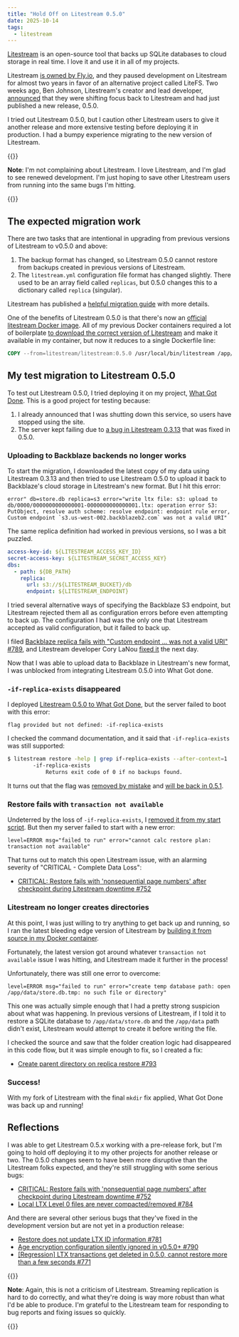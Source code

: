 ```yaml
---
title: "Hold Off on Litestream 0.5.0"
date: 2025-10-14
tags:
  - litestream
---
```


[Litestream](https://litestream.io/) is an open-source tool that backs up SQLite databases to cloud storage in real time. I love it and use it in all of my projects.

Litestream [is owned by Fly.io](https://news.ycombinator.com/item?id=31320032), and they paused development on Litestream for almost two years in favor of an alternative project called LiteFS. Two weeks ago, Ben Johnson, Litestream's creator and lead developer, [announced](https://fly.io/blog/litestream-v050-is-here/) that they were shifting focus back to Litestream and had just published a new release, 0.5.0.

I tried out Litestream 0.5.0, but I caution other Litestream users to give it another release and more extensive testing before deploying it in production. I had a bumpy experience migrating to the new version of Litestream.

{{<notice type="info">}}

**Note**: I'm not complaining about Litestream. I love Litestream, and I'm glad to see renewed development. I'm just hoping to save other Litestream users from running into the same bugs I'm hitting.

{{</notice>}}

## The expected migration work

There are two tasks that are intentional in upgrading from previous versions of Litestream to v0.5.0 and above:

1. The backup format has changed, so Litestream 0.5.0 cannot restore from backups created in previous versions of Litestream.
1. The `litestream.yml` configuration file format has changed slightly. There used to be an array field called `replicas`, but 0.5.0 changes this to a dictionary called `replica` (singular).

Litestream has published a [helpful migration guide](https://litestream.io/docs/migration/) with more details.

One of the benefits of Litestream 0.5.0 is that there's now an [official litestream Docker image](https://hub.docker.com/r/litestream/litestream). All of my previous Docker containers required a lot of boilerplate [to download the correct version of Litestream](https://github.com/mtlynch/whatgotdone/blob/2d5085fb9480d7b6e19fc65e0c08895ae236e784/Dockerfile#L24-L49) and make it available in my container, but now it reduces to a single Dockerfile line:

```Dockerfile
COPY --from=litestream/litestream:0.5.0 /usr/local/bin/litestream /app/litestream
```

## My test migration to Litestream 0.5.0

To test out Litestream 0.5.0, I tried deploying it on my project, [What Got Done](https://www.whatgotdone.com/). This is a good project for testing because:

1. I already announced that I was shutting down this service, so users have stopped using the site.
1. The server kept failing due to [a bug in Litestream 0.3.13](https://github.com/benbjohnson/litestream/issues/688) that was fixed in 0.5.0.

### Uploading to Backblaze backends no longer works

To start the migration, I downloaded the latest copy of my data using Litestream 0.3.13 and then tried to use Litestream 0.5.0 to upload it back to Backblaze's cloud storage in Litestream's new format. But I hit this error:

```text
error" db=store.db replica=s3 error="write ltx file: s3: upload to db/0000/0000000000000001-0000000000000001.ltx: operation error S3: PutObject, resolve auth scheme: resolve endpoint: endpoint rule error, Custom endpoint `s3.us-west-002.backblazeb2.com` was not a valid URI"
```

The same replica definition had worked in previous versions, so I was a bit puzzled.

```yaml
access-key-id: ${LITESTREAM_ACCESS_KEY_ID}
secret-access-key: ${LITESTREAM_SECRET_ACCESS_KEY}
dbs:
  - path: ${DB_PATH}
    replica:
      url: s3://${LITESTREAM_BUCKET}/db
      endpoint: ${LITESTREAM_ENDPOINT}
```

I tried several alternative ways of specifying the Backblaze S3 endpoint, but Litestream rejected them all as configuration errors before even attempting to back up. The configuration I had was the only one that Litestream accepted as valid configuration, but it failed to back up.

I filed [Backblaze replica fails with "Custom endpoint ... was not a valid URI" #789](https://github.com/benbjohnson/litestream/issues/789), and Litestream developer Cory LaNou [fixed it](https://github.com/benbjohnson/litestream/pull/792) the next day.

Now that I was able to upload data to Backblaze in Litestream's new format, I was unblocked from integrating Litestream 0.5.0 into What Got done.

### `-if-replica-exists` disappeared

I deployed [Litestream 0.5.0 to What Got Done](https://github.com/mtlynch/whatgotdone/pull/982), but the server failed to boot with this error:

```text
flag provided but not defined: -if-replica-exists
```

I checked the command documentation, and it said that `-if-replica-exists` was still supported:

```bash
$ litestream restore -help | grep if-replica-exists --after-context=1
        -if-replica-exists
            Returns exit code of 0 if no backups found.
```

It turns out that the flag was [removed by mistake](https://github.com/benbjohnson/litestream/issues/774) and [will be back in 0.5.1](https://github.com/benbjohnson/litestream/issues/774#issuecomment-3393536299).

### Restore fails with `transaction not available`

Undeterred by the loss of `-if-replica-exists`, I [removed it from my start script](https://github.com/mtlynch/whatgotdone/pull/983/files). But then my server failed to start with a new error:

```text
level=ERROR msg="failed to run" error="cannot calc restore plan: transaction not available"
```

That turns out to match this open Litestream issue, with an alarming severity of "CRITICAL - Complete Data Loss":

- [CRITICAL: Restore fails with 'nonsequential page numbers' after checkpoint during Litestream downtime #752](https://github.com/benbjohnson/litestream/issues/752)

### Litestream no longer creates directories

At this point, I was just willing to try anything to get back up and running, so I ran the latest bleeding edge version of Litestream by [building it from source in my Docker container](https://github.com/mtlynch/whatgotdone/pull/984/files).

Fortunately, the latest version got around whatever `transaction not available` issue I was hitting, and Litestream made it further in the process!

Unfortunately, there was still one error to overcome:

```text
level=ERROR msg="failed to run" error="create temp database path: open /app/data/store.db.tmp: no such file or directory"
```

This one was actually simple enough that I had a pretty strong suspicion about what was happening. In previous versions of Litestream, if I told it to restore a SQLite database to `/app/data/store.db` and the `/app/data` path didn't exist, Litestream would attempt to create it before writing the file.

I checked the source and saw that the folder creation logic had disappeared in this code flow, but it was simple enough to fix, so I created a fix:

- [Create parent directory on replica restore #793](https://github.com/benbjohnson/litestream/pull/793)

### Success!

With my fork of Litestream with the final `mkdir` fix applied, What Got Done was back up and running!

## Reflections

I was able to get Litestream 0.5.x working with a pre-release fork, but I'm going to hold off deploying it to my other projects for another release or two. The 0.5.0 changes seem to have been more disruptive than the Litestream folks expected, and they're still struggling with some serious bugs:

- [CRITICAL: Restore fails with 'nonsequential page numbers' after checkpoint during Litestream downtime #752](https://github.com/benbjohnson/litestream/issues/752)
- [Local LTX Level 0 files are never compacted/removed #784](https://github.com/benbjohnson/litestream/issues/784)

And there are several other serious bugs that they've fixed in the development version but are not yet in a production release:

- [Restore does not update LTX ID information #781](https://github.com/benbjohnson/litestream/issues/781)
- [Age encryption configuration silently ignored in v0.5.0+ #790](https://github.com/benbjohnson/litestream/issues/790)
- [\[Regression\] LTX transactions get deleted in 0.5.0, cannot restore more than a few seconds #771](https://github.com/benbjohnson/litestream/issues/771)

{{<notice type="info">}}

**Note**: Again, this is not a criticism of Litestream. Streaming replication is hard to do correctly, and what they're doing is way more robust than what I'd be able to produce. I'm grateful to the Litestream team for responding to bug reports and fixing issues so quickly.

{{</notice>}}
